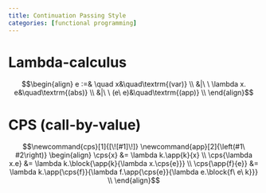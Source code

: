 ```yaml
---
title: Continuation Passing Style
categories: [functional programming]
---
```


# Lambda-calculus

$$\begin{align}
    e :=&
       \quad x&\quad\textrm{(var)} \\
    &|\ \   \lambda x. e&\quad\textrm{(abs)} \\
    &|\ \   (e\ e)&\quad\textrm{(app)} \\
\end{align}$$


# CPS (call-by-value)

$$\newcommand{cps}[1]{[\![#1]\!]}
\newcommand{app}[2]{\left(#1\ #2\right)}
\begin{align}
    \cps{x} &= \lambda k.\app{k}{x} \\
    \cps{\lambda x.e} &= \lambda k.\block{\app{k}{\lambda x.\cps{e}}} \\
    \cps{\app{f}{e}} &= \lambda k.\app{\cps{f}}{\lambda f.\app{\cps{e}}{\lambda e.\block{f\ e\ k}}} \\
\end{align}$$

